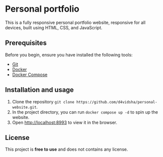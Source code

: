 # Personal portfolio

This is a fully responsive personal portfolio website, responsive for all devices, built using HTML, CSS, and JavaScript.

## Prerequisites

Before you begin, ensure you have installed the following tools:

* [Git](https://git-scm.com/downloads "Download Git")
* [Docker](https://docs.docker.com/get-docker/ "Download Docker")
* [Docker Compose](https://docs.docker.com/compose/install/ "Download Docker Compose")

## Installation and usage

1. Clone the repository `git clone https://github.com/d4vidsha/personal-website.git`.
2. In the project directory, you can run `docker compose up -d` to spin up the website.
3. Open [http://localhost:8993](http://localhost:8993) to view it in the browser.

## License

This project is **free to use** and does not contains any license.

